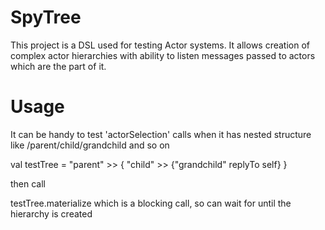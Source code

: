 SpyTree
=========================

This project is a DSL used for testing Actor systems.
It allows creation of complex actor hierarchies 
with ability to listen messages passed to actors which are the part of it.

Usage
=========================

It can be handy to test 'actorSelection' calls when it has nested structure
like /parent/child/grandchild and so on

val testTree = "parent" >> { "child" >>  {"grandchild" replyTo self} }

then call 

testTree.materialize which is a blocking call, so can wait for until the hierarchy is created